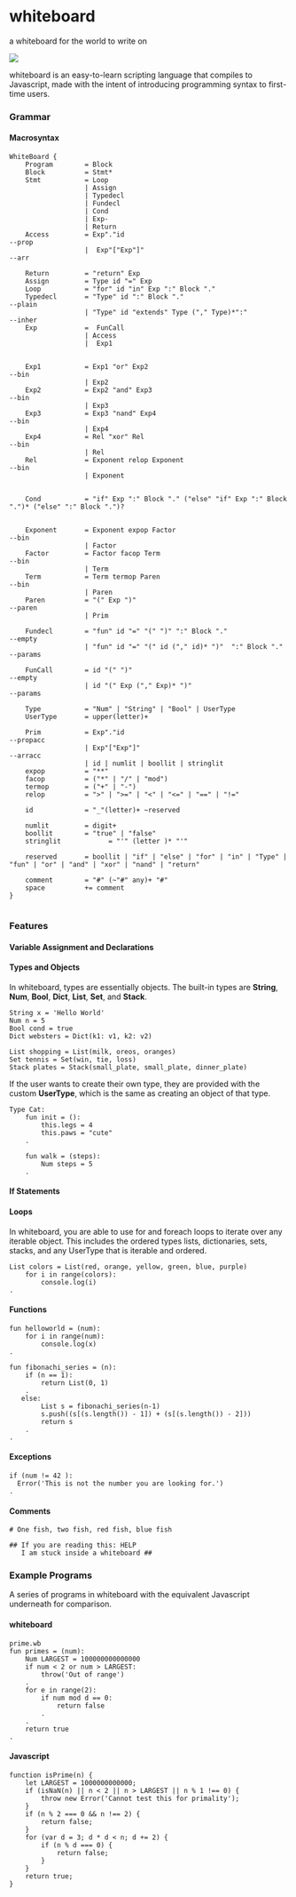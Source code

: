 # whiteboard
a whiteboard for the world to write on

![](https://raw.githubusercontent.com/sashadmitrieva96/whiteboard/master/Logo%20Ideas/wb_logo.png)

whiteboard is an easy-to-learn scripting language that compiles to Javascript, made with the intent of introducing programming syntax to first-time users.

### Grammar
#### Macrosyntax

```
WhiteBoard {
    Program        = Block
    Block          = Stmt*
    Stmt           = Loop
                   | Assign
                   | Typedecl
                   | Fundecl
                   | Cond
                   | Exp-
                   | Return
    Access         = Exp"."id                                         --prop
                   |  Exp"["Exp"]"                                    --arr

    Return         = "return" Exp
    Assign         = Type id "=" Exp
    Loop           = "for" id "in" Exp ":" Block "."
    Typedecl       = "Type" id ":" Block "."                          --plain
                   | "Type" id "extends" Type ("," Type)*":"          --inher
    Exp            =  FunCall
                   | Access
                   |  Exp1


    Exp1           = Exp1 "or" Exp2                                   --bin
                   | Exp2
    Exp2           = Exp2 "and" Exp3                                  --bin
                   | Exp3
    Exp3           = Exp3 "nand" Exp4                                 --bin
                   | Exp4
    Exp4           = Rel "xor" Rel                                    --bin
                   | Rel
    Rel            = Exponent relop Exponent                          --bin
                   | Exponent


    Cond           = "if" Exp ":" Block "." ("else" "if" Exp ":" Block ".")* ("else" ":" Block ".")?


    Exponent       = Exponent expop Factor                            --bin
                   | Factor
    Factor         = Factor facop Term                                --bin
                   | Term
    Term           = Term termop Paren                                --bin
                   | Paren
    Paren          = "(" Exp ")"                                      --paren
                   | Prim

    Fundecl        = "fun" id "=" "(" ")" ":" Block "."               --empty
                   | "fun" id "=" "(" id ("," id)* ")"  ":" Block "." --params

    FunCall        = id "(" ")"                                       --empty
                   | id "(" Exp ("," Exp)* ")"                        --params

    Type           = "Num" | "String" | "Bool" | UserType
    UserType       = upper(letter)+

    Prim           = Exp"."id                                         --propacc
                   | Exp"["Exp"]"                                     --arracc
                   | id | numlit | boollit | stringlit
    expop          = "**"
    facop          = ("*" | "/" | "mod")
    termop         = ("+" | "-")
    relop          = ">" | ">=" | "<" | "<=" | "==" | "!="

    id             = "_"(letter)+ ~reserved

    numlit         = digit+
    boollit        = "true" | "false"
    stringlit			 = "'" (letter )* "'"

    reserved       = boollit | "if" | "else" | "for" | "in" | "Type" | "fun" | "or" | "and" | "xor" | "nand" | "return"

    comment        = "#" (~"#" any)+ "#"
    space          += comment
}


```

### Features

#### Variable Assignment and Declarations


#### Types and Objects

In whiteboard, types are essentially objects. The built-in types are **String**, **Num**, **Bool**, **Dict**, **List**, **Set**, and **Stack**.

```
String x = 'Hello World'
Num n = 5
Bool cond = true
Dict websters = Dict(k1: v1, k2: v2)

List shopping = List(milk, oreos, oranges)
Set tennis = Set(win, tie, loss)
Stack plates = Stack(small_plate, small_plate, dinner_plate)
```

If the user wants to create their own type, they are provided with the custom **UserType**, which is the same as creating an object of that type.

```
Type Cat:
    fun init = ():
        this.legs = 4
        this.paws = "cute"
    .

    fun walk = (steps):
        Num steps = 5
    .
```

#### If Statements


#### Loops
In whiteboard, you are able to use for and foreach loops to iterate over any iterable object. This includes the ordered types lists, dictionaries, sets, stacks, and any UserType that is iterable and ordered.  

```
List colors = List(red, orange, yellow, green, blue, purple)
    for i in range(colors):
        console.log(i)
.
```

#### Functions

```
fun helloworld = (num):
    for i in range(num):
        console.log(x)
.
```

```
fun fibonachi_series = (n):
    if (n == 1):
        return List(0, 1)
    .
   else:
        List s = fibonachi_series(n-1)
        s.push((s[(s.length()) - 1]) + (s[(s.length()) - 2]))
        return s
    .
.
```

#### Exceptions

```
if (num != 42 ):
  Error('This is not the number you are looking for.')
.
```

#### Comments

```
# One fish, two fish, red fish, blue fish
```

```
## If you are reading this: HELP
   I am stuck inside a whiteboard ##
```


### Example Programs

A series of programs in whiteboard with the equivalent Javascript underneath for comparison.

#### whiteboard
```
prime.wb
fun primes = (num):
    Num LARGEST = 100000000000000
    if num < 2 or num > LARGEST:
        throw('Out of range')
    .
    for e in range(2):
        if num mod d == 0:
            return false
        .
    .
    return true
.
```
#### Javascript

```
function isPrime(n) {
    let LARGEST = 1000000000000;
    if (isNaN(n) || n < 2 || n > LARGEST || n % 1 !== 0) {
        throw new Error('Cannot test this for primality');
    }
    if (n % 2 === 0 && n !== 2) {
        return false;
    }
    for (var d = 3; d * d < n; d += 2) {
        if (n % d === 0) {
            return false;
        }
    }
    return true;
}
```
